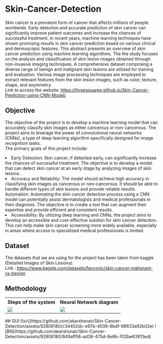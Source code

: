 # Skin-Cancer-Detection
Skin cancer is a prevalent form of cancer that
affects millions of people worldwide. Early
detection and accurate prediction of skin cancer
can significantly improve patient outcomes and
increase the chances of successful treatment. In
recent years, machine learning techniques have
shown promising results in skin cancer prediction
based on various clinical and dermoscopic features.
This abstract presents an overview of skin cancer
prediction using machine learning algorithms. The
the study focuses on the analysis and classification of
skin lesion images obtained through non-invasive
imaging techniques. A comprehensive dataset
comprising a diverse range of benign and
malignant skin lesions are utilized for training and
evaluation. Various image processing techniques
are employed to extract relevant features from the
skin lesion images, such as color, texture, shape,
and asymmetry.
<br>
Link to access the website: https://threesquaree.github.io/Skin-Cancer-Prediction-using-CNN-Model/

## Objective
The objective of the project is to develop a machine
learning model that can accurately classify skin images
as either cancerous or non-cancerous. The project aims
to leverage the power of convolutional neural
networks (CNNs), a type of deep learning algorithm
specifically designed for image recognition tasks.
<br>
The primary goals of this project include:
<li>Early Detection: Skin cancer, if detected early, can
significantly increase the chances of successful
treatment. The objective is to develop a model that can
detect skin cancer at an early stage by analyzing
images of skin lesions.
<li>Accuracy and Reliability: The model should achieve
high accuracy in classifying skin images as cancerous
or non-cancerous. It should be able to handle different
types of skin lesions and provide reliable results.
Automation: Automating the skin cancer detection
process using a CNN model can potentially assist
dermatologists and medical professionals in their
diagnosis. The objective is to create a tool that can
augment their expertise and provide efficient and
consistent results.
<li>Accessibility: By utilizing deep learning and CNNs,
the project aims to develop an accessible and
cost-effective solution for skin cancer detection. This
can help make skin cancer screening more widely
available, especially in areas where access to
specialized medical professionals is limited.

## Dataset
The datasets that we are using for the
project has been taken from kaggle
(Detailed Images of Skin Lesions).
<br>
Link :  https://www.kaggle.com/datasets/fanconic/skin-cancer-malignant-vs-benign

## Methodology
<table>
  <th>Steps of the system</th>
  <th>Neural Network diagram</th>
  <tr>
  <td>
    <img src="https://github.com/akarshsnair/Skin-Cancer-Detection/assets/92806180/a2e2e402-f81c-489c-99c4-a46aa3cfb191"/>
  </td>
  <td>
    <img src="https://github.com/akarshsnair/Skin-Cancer-Detection/assets/92806180/d5e93a06-e648-4d25-9932-9384d8e7c970"/>
  </td>
    </tr>
</table>
## GUI
![sir](https://github.com/akarshsnair/Skin-Cancer-Detection/assets/92806180/c34402dc-e97b-4038-8bdf-98633a92b02e)
![BN](https://github.com/akarshsnair/Skin-Cancer-Detection/assets/92806180/949aff56-ad38-475d-8e6b-702be63913ed)
